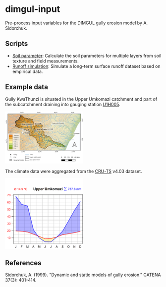 # dimgul-input
Pre-process input variables for the DIMGUL gully erosion model by A. Sidorchuk.

## Scripts

- [Soil parameter](https://www.sommergeo.com/dimgul-input/docs/soil_parameter_preparation.html): Calculate the soil parameters for multiple layers from soil texture and field measurements.
- [Runoff simulation](https://www.sommergeo.com/dimgul-input/docs/runoff_endless_experiment.html): Simulate a long-term surface runoff dataset based on empirical data.

## Example data
Gully KwaThunzi is situated in the Upper Umkomazi catchment and part of the subcatchment draining into gauging station [U1H005](http://www.dwa.gov.za/hydrology/Verified/HyImage.aspx?Station=U1H005).

<img src="./docs/img/umkomazi_catchment.png" alt="Umkomazi catchment with Gully KwaThunzi" height="50%" width="50%">

The climate data were aggregated from the [CRU-TS](http://www.cru.uea.ac.uk/data) v4.03 dataset.

<img src="./docs/img/kt_walter-lieth.png" alt="Climate Diagram of Gully KwaThunzi (Umkomazi catchment) from CRU-TS" height="50%" width="50%">


## References
Sidorchuk, A. (1999). "Dynamic and static models of gully erosion." CATENA 37(3): 401-414.